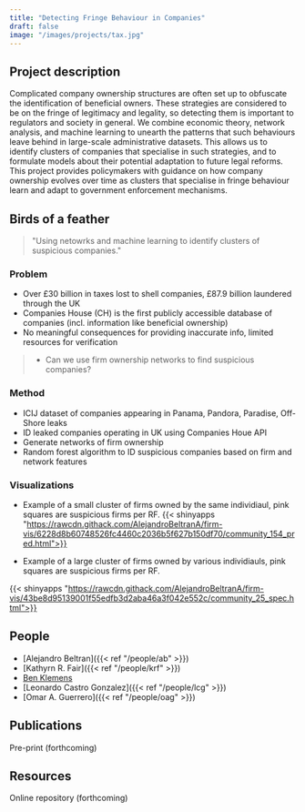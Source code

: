 ```yaml
---
title: "Detecting Fringe Behaviour in Companies"
draft: false
image: "/images/projects/tax.jpg"
---
```



## Project description

Complicated company ownership structures are often set up to obfuscate the identification of beneficial owners.
These strategies are considered to be on the fringe of legitimacy and legality, so detecting them is important to regulators and society in general.
We combine economic theory, network analysis, and machine learning to unearth the patterns that such behaviours leave behind in large-scale administrative datasets.
This allows us to identify clusters of companies that specialise in such strategies, and to formulate models about their potential adaptation to future legal reforms. 
This project provides policymakers with guidance on how company ownership evolves over time as clusters that specialise in fringe behaviour learn and adapt to government enforcement mechanisms. 

## Birds of a feather



> "Using netowrks and machine learning to identify clusters of suspicious companies."


### Problem
* Over £30 billion in taxes lost to shell companies, £87.9 billion laundered through the UK 
* Companies House (CH) is the first publicly accessible database of companies (incl. information like beneficial ownership)
* No meaningful consequences for providing inaccurate info, limited resources for verification
> * Can we use firm ownership networks to find suspicious companies?

### Method

* ICIJ dataset of companies appearing in Panama, Pandora, Paradise, Off-Shore leaks
* ID leaked companies operating in UK using Companies Houe API
* Generate networks of firm ownership
* Random forest algorithm to ID suspicious companies based on firm and network features

### Visualizations

* Example of a small cluster of firms owned by the same individiaul, pink squares are suspicious firms per RF.
{{< shinyapps "https://rawcdn.githack.com/AlejandroBeltranA/firm-vis/6228d8b60748526fc4460c2036b5f627b150df70/community_154_pred.html">}}

* Example of a large cluster of firms owned by various individiauls, pink squares are suspicious firms per RF.

{{< shinyapps "https://rawcdn.githack.com/AlejandroBeltranA/firm-vis/43be8d95139001f55edfb3d2aba46a3f042e552c/community_25_spec.html">}}



## People

* [Alejandro Beltran]({{< ref "/people/ab" >}}) 
* [Kathyrn R. Fair]({{< ref "/people/krf" >}}) 
* [Ben Klemens](https://ben.klemens.org/) 
* [Leonardo Castro Gonzalez]({{< ref "/people/lcg" >}}) 
* [Omar A. Guerrero]({{< ref "/people/oag" >}}) 

## Publications

Pre-print (forthcoming)

## Resources

Online repository (forthcoming)
